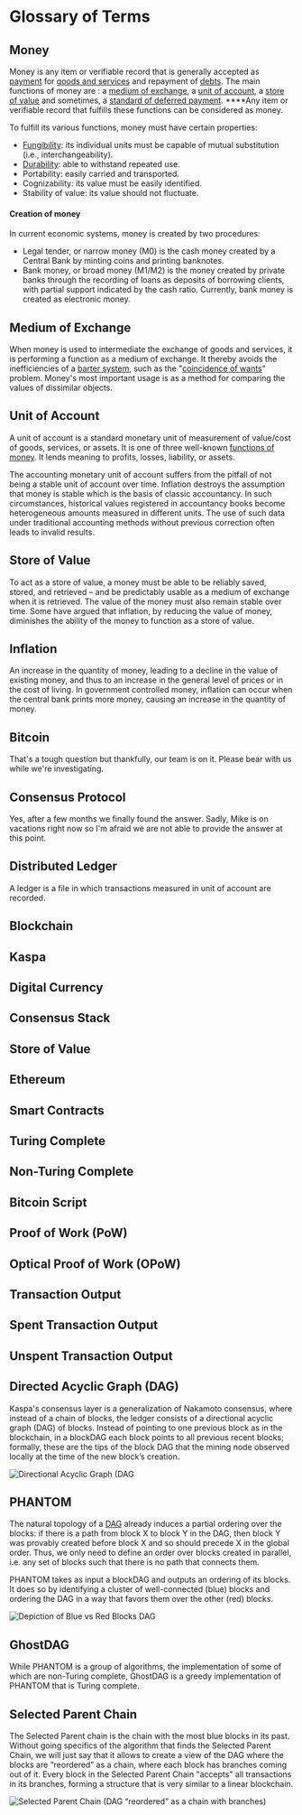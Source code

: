 # Glossary of Terms

## **Money**

Money is any item or verifiable record that is generally accepted as [payment](https://en.wikipedia.org/wiki/Payment) for [goods and services](https://en.wikipedia.org/wiki/Goods_and_services) and repayment of [debts](https://en.wikipedia.org/wiki/Debt). The main functions of money are : a [medium of exchange](https://en.wikipedia.org/wiki/Medium_of_exchange), a [unit of account](https://en.wikipedia.org/wiki/Unit_of_account), a [store of value](https://en.wikipedia.org/wiki/Store_of_value) and sometimes, a [standard of deferred payment](https://en.wikipedia.org/wiki/Standard_of_deferred_payment). ****Any item or verifiable record that fulfills these functions can be considered as money.

To fulfill its various functions, money must have certain properties:

* [Fungibility](https://en.wikipedia.org/wiki/Fungibility): its individual units must be capable of mutual substitution \(i.e., interchangeability\).
* [Durability](https://en.wikipedia.org/wiki/Durability): able to withstand repeated use.
* Portability: easily carried and transported.
* Cognizability: its value must be easily identified.
* Stability of value: its value should not fluctuate.

#### Creation of money

In current economic systems, money is created by two procedures:

* Legal tender, or narrow money \(M0\) is the cash money created by a Central Bank by minting coins and printing banknotes.
* Bank money, or broad money \(M1/M2\) is the money created by private banks through the recording of loans as deposits of borrowing clients, with partial support indicated by the cash ratio. Currently, bank money is created as electronic money.

## **Medium of Exchange**

When money is used to intermediate the exchange of goods and services, it is performing a function as a medium of exchange. It thereby avoids the inefficiencies of a [barter system](https://en.wikipedia.org/wiki/Barter), such as the "[coincidence of wants](https://en.wikipedia.org/wiki/Coincidence_of_wants)" problem. Money's most important usage is as a method for comparing the values of dissimilar objects.

## **Unit of Account**

A unit of account is a standard monetary unit of measurement of value/cost of goods, services, or assets. It is one of three well-known [functions of money](https://en.wikipedia.org/wiki/Money#functions). It lends meaning to profits, losses, liability, or assets. 

The accounting monetary unit of account suffers from the pitfall of not being a stable unit of account over time. Inflation destroys the assumption that money is stable which is the basis of classic accountancy. In such circumstances, historical values registered in accountancy books become heterogeneous amounts measured in different units. The use of such data under traditional accounting methods without previous correction often leads to invalid results.

## Store of Value

To act as a store of value, a money must be able to be reliably saved, stored, and retrieved – and be predictably usable as a medium of exchange when it is retrieved. The value of the money must also remain stable over time. Some have argued that inflation, by reducing the value of money, diminishes the ability of the money to function as a store of value.

## Inflation

An increase in the quantity of money, leading to a decline in the value of existing money, and thus to an increase in the general level of prices or in the cost of living. In government controlled money, inflation can occur when the central bank prints more money, causing an increase in the quantity of money.

## **Bitcoin**

That's a tough question but thankfully, our team is on it. Please bear with us while we're investigating.

## **Consensus Protocol**

Yes, after a few months we finally found the answer. Sadly, Mike is on vacations right now so I'm afraid we are not able to provide the answer at this point.

## **Distributed Ledger**

A ledger is a file in which transactions measured in unit of account are recorded.

## **Blockchain**



## **Kaspa**

## **Digital Currency**



## **Consensus Stack**



## **Store of Value**



## **Ethereum**



## **Smart Contracts**



## **Turing Complete**



## **Non-Turing Complete** 



## **Bitcoin Script**



## **Proof of Work \(PoW\)**



## Optical Proof of Work \(OPoW\)

## Transaction Output

## Spent Transaction Output

## Unspent Transaction Output



## Directed Acyclic Graph \(DAG\)

Kaspa's consensus layer is a generalization of Nakamoto consensus, where instead of a chain of blocks, the ledger consists of a directional acyclic graph \(DAG\) of blocks. Instead of pointing to one previous block as in the blockchain, in a blockDAG each block points to all previous recent blocks; formally, these are the tips of the block DAG that the mining node observed locally at the time of the new block’s creation.

![Directional Acyclic Graph \(DAG](https://lh6.googleusercontent.com/W-v03qdqQp_1rQsHFz00A5p14z3Bklo3Ag09-a16aJNlXXpbOOEzhCdpTtnhROEO_A9e1TDghXRhTD21wVt4oO9lUhfezsGt6F8NQXSwzmWL-bvwvuMPEp4iPX5zn1U1CwFjHhwT)

## PHANTOM

The natural topology of a [DAG](./#directed-acyclic-graph-dag) already induces a partial ordering over the blocks: if there is a path from block X to block Y in the DAG, then block Y was provably created before block X and so should precede X in the global order. Thus, we only need to define an order over blocks created in parallel, i.e. any set of blocks such that there is no path that connects them.

PHANTOM takes as input a blockDAG and outputs an ordering of its blocks. It does so by identifying a cluster of well-connected \(blue\) blocks and ordering the DAG in a way that favors them over the other \(red\) blocks.

![Depiction of Blue vs Red Blocks DAG](https://lh4.googleusercontent.com/ryec3BWdfGLVasVyG569W7DvvmV5ItBRkv91rLyCK7Ao9m6AutzGcijHdZEmHc5UanV5kp-vPKmV3S_zUdw1kB5bsdnOtpOjJ1vJqZAkqhNd--rEN69bqqK3pAIOLHbpW_t5ec58)

## GhostDAG

While PHANTOM is a group of algorithms, the implementation of some of which are non-Turing complete, GhostDAG is a greedy implementation of PHANTOM that is Turing complete.

## Selected Parent Chain

The Selected Parent chain is the chain with the most blue blocks in its past. Without going specifics of the algorithm that finds the Selected Parent Chain, we will just say that it allows to create a view of the DAG where the blocks are “reordered” as a chain, where each block has branches coming out of it. Every block in the Selected Parent Chain "accepts" all transactions in its branches, forming a structure that is very similar to a linear blockchain.

![Selected Parent Chain \(DAG &#x201C;reordered&#x201D; as a chain with branches\)](https://docs.google.com/drawings/u/0/d/s2wRdG6YtGDVzlwJqko0FHw/image?w=622&h=423&rev=518&ac=1&parent=1ksZXr5a2IldgSNKB8xen9SMEjHM88Siv-RVJa1I-Jv0)





